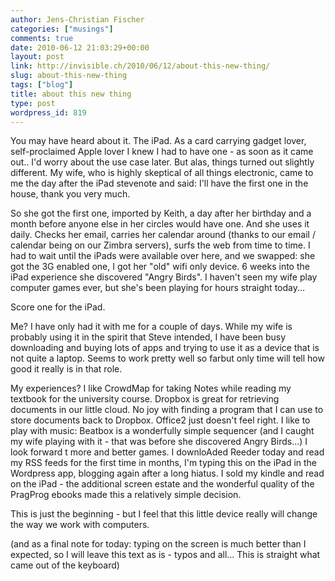 ```yaml
---
author: Jens-Christian Fischer
categories: ["musings"]
comments: true
date: 2010-06-12 21:03:29+00:00
layout: post
link: http://invisible.ch/2010/06/12/about-this-new-thing/
slug: about-this-new-thing
tags: ["blog"]
title: about this new thing
type: post
wordpress_id: 819
---
```


You may have heard about it. The iPad. As a card carrying gadget lover, self-proclaimed Apple lover I knew I had to have one - as soon as it came out.. I'd worry about the use case later. But alas, things turned out slightly different. My wife, who is highly skeptical of all things electronic, came to me the day after the iPad stevenote and said: I'll have the first one in the house, thank you very much.

So she got the first one, imported by Keith, a day after her birthday and a month before anyone else in her circles would have one. And she uses it daily. Checks her email, carries her calendar around (thanks to our email / calendar being on our Zimbra servers), surfs the web from time to time. I had to wait until the iPads were available over here, and we swapped: she got the 3G enabled one, I got her "old" wifi only device. 6 weeks into the iPad experience she discovered "Angry Birds". I haven't seen my wife play computer games ever, but she's been playing for hours straight today...

Score one for the iPad.

Me? I have only had it with me for a couple of days. While my wife is probably using it in the spirit that Steve intended, I have been busy downloading and buying lots of apps and trying to use it as a device that is not quite a laptop. Seems to work pretty well so farbut only time will tell how good it really is in that role.

My experiences? I like CrowdMap for taking Notes while reading my textbook for the university course. Dropbox is great for retrieving documents in our little cloud. No joy with finding a program that I can use to store documents back to Dropbox.  Office2 just doesn't feel right. I like to play with music: Beatbox is a wonderfully simple sequencer (and I caught my wife playing with it - that was before she discovered Angry Birds...) I look forward t more and better games. I downloAded Reeder today and read my RSS feeds for the first time in months, I'm typing this on the iPad in the Wordpress app, blogging again after a long hiatus. I sold my kindle and read on the iPad - the additional screen estate and the wonderful quality of the PragProg ebooks made this a relatively simple decision. 

This is just the beginning - but I feel that this little device really will change the way we work with computers.

(and as a final note for today: typing on the screen is much better than I expected, so I will leave this text as is - typos and all... This is straight what came out of the keyboard) 
